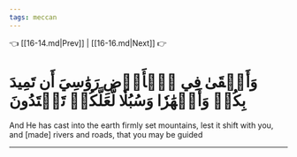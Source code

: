 ```yaml
---
tags: meccan
---
```


👈 [[16-14.md|Prev]] | [[16-16.md|Next]] 👉

# وَأَلۡقَىٰ فِي ٱلۡأَرۡضِ رَوَٰسِيَ أَن تَمِيدَ بِكُمۡ وَأَنۡهَٰرٗا وَسُبُلٗا لَّعَلَّكُمۡ تَهۡتَدُونَ

And He has cast into the earth firmly set mountains, lest it shift with you, and [made] rivers and roads, that you may be guided

---

